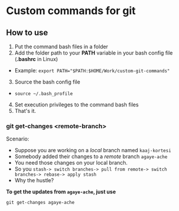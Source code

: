 # Custom commands for git

## How to use
1. Put the command bash files in a folder
2. Add the folder path to your **PATH** variable in your bash config file (**.bashrc** in Linux)
  * Example: `export PATH="$PATH:$HOME/Work/custom-git-commands"`
3. Source the bash config file
* `source ~/.bash_profile`
4. Set execution privileges to the command bash files
5. That's it.

### git get-changes \<remote-branch>
Scenario:

* Suppose you are working on a *local* branch named `kaaj-kortesi`
* Somebody added their changes to a *remote* branch `agaye-ache`
* You need those changes on your local branch. 
* So you `stash-> switch branches-> pull from remote-> switch branches-> rebase-> apply stash`
* Why the hustle?


**To get the updates from `agaye-ache`, just use**
```
git get-changes agaye-ache
